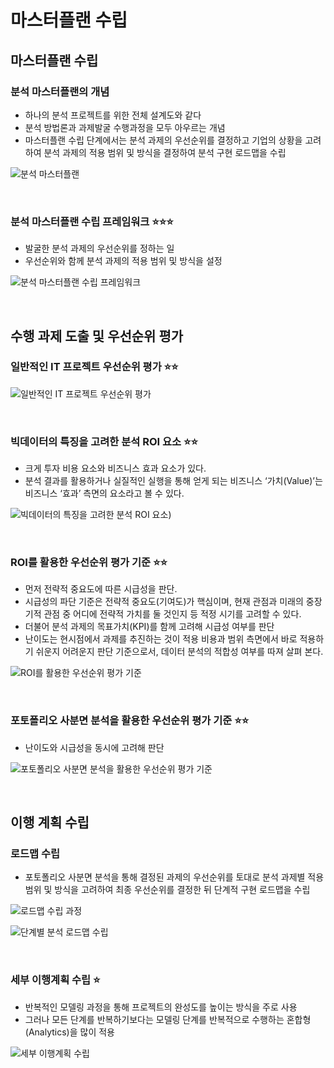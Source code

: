 # 마스터플랜 수립

## 마스터플랜 수립

### 분석 마스터플랜의 개념

- 하나의 분석 프로젝트를 위한 전체 설계도와 같다
- 분석 방법론과 과제발굴 수행과정을 모두 아우르는 개념
- 마스터플랜 수립 단계에서는 분석 과제의 우선순위를 결정하고 기업의 상황을 고려하여 분석 과제의 적용 범위 및 방식을 결정하여 분석 구현 로드맵을 수립

![분석 마스터플랜](https://github.com/DainoJung/docusaurus_blog/assets/117745618/920c86e9-ff91-4851-bb45-318fbe564e07)

<br/>

### 분석 마스터플랜 수립 프레임워크 ⭐️⭐️⭐️

- 발굴한 분석 과제의 우선순위를 정하는 일
- 우선순위와 함께 분석 과제의 적용 범위 및 방식을 설정

![분석 마스터플랜 수립 프레임워크](https://github.com/DainoJung/docusaurus_blog/assets/117745618/67cc06b1-0326-40a3-b1a7-a3a5b07e0baa)

<br/>

## 수행 과제 도출 및 우선순위 평가

### 일반적인 IT 프로젝트 우선순위 평가 ⭐️⭐️

![일반적인 IT 프로젝트 우선순위 평가](https://github.com/DainoJung/docusaurus_blog/assets/117745618/7d282647-ae6c-49ac-91fe-7528305a6860)

<br/>

### 빅데이터의 특징을 고려한 분석 ROI 요소 ⭐️⭐️

- 크게 투자 비용 요소와 비즈니스 효과 요소가 있다.
- 분석 결과를 활용하거나 실질적인 실행을 통해 얻게 되는 비즈니스 ‘가치(Value)’는 비즈니스 ‘효과’ 측면의 요소라고 볼 수 있다.

![빅데이터의 특징을 고려한 분석 ROI 요소](https://github.com/DainoJung/docusaurus_blog/assets/117745618/f7f67f88-908c-415c-84d6-158092917a67))

<br/>

### ROI를 활용한 우선순위 평가 기준 ⭐️⭐️

- 먼저 전략적 중요도에 따른 시급성을 판단.
- 시급성의 파단 기준은 전략적 중요도(기여도)가 핵심이며, 현재 관점과 미래의 중장기적 관점 중 어디에 전략적 가치를 둘 것인지 등 적정 시기를 고려할 수 있다.
- 더불어 분석 과제의 목표가치(KPI)를 함께 고려해 시급성 여부를 판단
- 난이도는 현시점에서 과제를 추진하는 것이 적용 비용과 범위 측면에서 바로 적용하기 쉬운지 어려운지 판단 기준으로서, 데이터 분석의 적합성 여부를 따져 살펴 본다.

![ROI를 활용한 우선순위 평가 기준](https://github.com/DainoJung/docusaurus_blog/assets/117745618/602f14a6-0d0b-4138-a931-55ce770a6710)

<br/>

### 포토폴리오 사분면 분석을 활용한 우선순위 평가 기준 ⭐️⭐️

- 난이도와 시급성을 동시에 고려해 판단

![포토폴리오 사분면 분석을 활용한 우선순위 평가 기준](https://github.com/DainoJung/docusaurus_blog/assets/117745618/ca4d62e9-dcb7-46cd-bdaa-60f03ceeed98g)

<br/>

## 이행 계획 수립

### 로드맵 수립

- 포토폴리오 사분면 분석을 통해 결정된 과제의 우선순위를 토대로 분석 과제별 적용 범위 및 방식을 고려하여 최종 우선순위를 결정한 뒤 단계적 구현 로드맵을 수립

![로드맵 수립 과정](https://github.com/DainoJung/docusaurus_blog/assets/117745618/6f6bf54a-d47c-4b71-b8cb-68f98d34c715)

![단계별 분석 로드맵 수립](https://github.com/DainoJung/docusaurus_blog/assets/117745618/495b08ac-fba5-42d4-ae7f-07c0bf04eb07)

<br/>

### 세부 이행계획 수립 ⭐️

- 반복적인 모델링 과정을 통해 프로젝트의 완성도를 높이는 방식을 주로 사용
- 그러나 모든 단계를 반복하기보다는 모델링 단계를 반복적으로 수행하는 혼합형(Analytics)을 많이 적용

![세부 이행계획 수립](https://github.com/DainoJung/docusaurus_blog/assets/117745618/e21efb3e-ee8f-4826-9429-a3fd0e2bbb25)